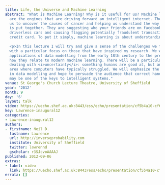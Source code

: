 ```yaml
---
title: Life, the Universe and Machine Learning
abstract: "What is Machine Learning? Why is it useful for us? Machine learning algorithms
  are the engines that are driving forward an intelligent internet. They are allowing
  us to uncover the causes of cancer and helping us understand the way the universe
  is put together. They are suggesting who your friends are on facebook, enabling
  driverless cars and causing flagging potentially fraudulent transactions on your
  credit card. To put it simply, machine learning is about understanding data. 
  
  <p>In this lecture I will try and give a sense of the challenges we face in machine learning,
  with a particular focus on those that have inspired my research. We will look at
  applications of data modelling from the early 18th century to the present, and see
  how they relate to modern machine learning. There will be a particular focus on
  dealing with <i>uncertainty</i>: something humans are good at, but an
  area where computers have typically struggled. We will emphasize the role of uncertainty
  in data modelling and hope to persuade the audience that correct handling of uncertainty
  may be one of the keys to intelligent systems."
venue: St George's Church Lecture Theatre, University of Sheffield
year: '2012'
month: 9
day: '6'
layout: talk
video: https://uecho.shef.ac.uk:8443/ess/echo/presentation/cf5b4a10-cf6c-4446-b843-ff07fa741fa0
key: Lawrence-inaugural12
categories:
- Lawrence-inaugural12
authors:
- firstname: Neil D.
  lastname: Lawrence
  url: http://inverseprobability.com
  institute: University of Sheffield
  twitter: lawrennd
  gscholar: r3SJcvoAAAAJ
published: 2012-09-06
extras:
- label: video
  link: https://uecho.shef.ac.uk:8443/ess/echo/presentation/cf5b4a10-cf6c-4446-b843-ff07fa741fa0
errata: []
---
```

